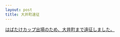 ```yaml
---
layout: post
title: 大井町遠征
---
```


<a href="https://www.instagram.com/reel/DGPobmsJqmo/?utm_source=ig_web_copy_link&igsh=MzRlODBiNWFlZA==">はばたけカップ出場のため、大井町まで遠征しました。</a>

<!-- 
![]({{site.baseurl}}/images/ohimachi1.jpg){:width="50%"}
![]({{site.baseurl}}/images/ohimachi2.jpg){:width="50%"}
![]({{site.baseurl}}/images/ohimachi3.jpg){:width="50%"}
![]({{site.baseurl}}/images/ohimachi4.jpg){:width="50%"}
![]({{site.baseurl}}/images/ohimachi5.jpg){:width="50%"}
-->
